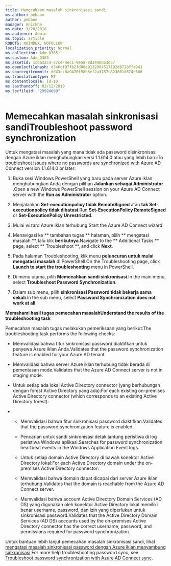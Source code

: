 ```yaml
---
title: Memecahkan masalah sinkronisasi sandi
ms.author: pebaum
author: pebaum
manager: mnirkhe
ms.date: 3/20/2018
ms.audience: Admin
ms.topic: article
ROBOTS: NOINDEX, NOFOLLOW
localization_priority: Normal
ms.collection: Adm_O365
ms.custom: Adm_O365
ms.assetid: 1cba32c4-37ce-4ec1-9e58-8d3440b53d57
ms.openlocfilehash: d346cf97fb2fd08a9132904517192d8728ffa941
ms.sourcegitcommit: dd43cc0a9470f98b8ef2a3787c823801d674c666
ms.translationtype: MT
ms.contentlocale: id-ID
ms.lasthandoff: 02/12/2019
ms.locfileid: "29924699"
---
```

# <a name="troubleshoot-password-synchronization"></a><span data-ttu-id="41b1f-102">Memecahkan masalah sinkronisasi sandi</span><span class="sxs-lookup"><span data-stu-id="41b1f-102">Troubleshoot password synchronization</span></span>

<span data-ttu-id="41b1f-103">Untuk mengatasi masalah yang mana tidak ada password disinkronisasi dengan Azure iklan menghubungkan versi 1.1.614.0 atau yang lebih baru:</span><span class="sxs-lookup"><span data-stu-id="41b1f-103">To troubleshoot issues where no passwords are synchronized with Azure AD Connect version 1.1.614.0 or later:</span></span>
  
1. <span data-ttu-id="41b1f-104">Buka sesi Windows PowerShell yang baru pada server Azure iklan menghubungkan Anda dengan pilihan **Jalankan sebagai Administrator** .</span><span class="sxs-lookup"><span data-stu-id="41b1f-104">Open a new Windows PowerShell session on your Azure AD Connect server with the **Run as Administrator** option.</span></span> 
    
2. <span data-ttu-id="41b1f-105">Menjalankan **Set-executionpolicy tidak RemoteSigned** atau **tak Set-executionpolicy tidak dibatasi**.</span><span class="sxs-lookup"><span data-stu-id="41b1f-105">Run **Set-ExecutionPolicy RemoteSigned** or **Set-ExecutionPolicy Unrestricted**.</span></span> 
    
3. <span data-ttu-id="41b1f-106">Mulai wizard Azure iklan terhubung.</span><span class="sxs-lookup"><span data-stu-id="41b1f-106">Start the Azure AD Connect wizard.</span></span>
    
4. <span data-ttu-id="41b1f-107">Menavigasi ke \*\* tambahan tugas \*\* halaman, pilih \*\* mengatasi masalah \*\*, lalu klik **berikutnya**.</span><span class="sxs-lookup"><span data-stu-id="41b1f-107">Navigate to the \*\* Additional Tasks \*\* page, select \*\* Troubleshoot \*\*, and click **Next**.</span></span> 
    
5. <span data-ttu-id="41b1f-108">Pada halaman Troubleshooting, klik menu **peluncuran untuk mulai mengatasi masalah** di PowerShell.</span><span class="sxs-lookup"><span data-stu-id="41b1f-108">On the Troubleshooting page, click **Launch to start the troubleshooting** menu in PowerShell.</span></span> 
    
6. <span data-ttu-id="41b1f-109">Di menu utama, pilih **Memecahkan sandi sinkronisasi**.</span><span class="sxs-lookup"><span data-stu-id="41b1f-109">In the main menu, select **Troubleshoot Password Synchronization**.</span></span> 
    
7. <span data-ttu-id="41b1f-110">Dalam sub menu, pilih **sinkronisasi Password tidak bekerja sama sekali**.</span><span class="sxs-lookup"><span data-stu-id="41b1f-110">In the sub menu, select **Password Synchronization does not work at all**.</span></span> 
    
 <span data-ttu-id="41b1f-111">**Memahami hasil tugas pemecahan masalah**</span><span class="sxs-lookup"><span data-stu-id="41b1f-111">**Understand the results of the troubleshooting task**</span></span>
  
<span data-ttu-id="41b1f-112">Pemecahan masalah tugas melakukan pemeriksaan yang berikut:</span><span class="sxs-lookup"><span data-stu-id="41b1f-112">The troubleshooting task performs the following checks:</span></span>
  
- <span data-ttu-id="41b1f-113">Memvalidasi bahwa fitur sinkronisasi password diaktifkan untuk penyewa Azure iklan Anda.</span><span class="sxs-lookup"><span data-stu-id="41b1f-113">Validates that the password synchronization feature is enabled for your Azure AD tenant.</span></span>
    
- <span data-ttu-id="41b1f-114">Memvalidasi bahwa server Azure iklan terhubung tidak berada di pementasan mode.</span><span class="sxs-lookup"><span data-stu-id="41b1f-114">Validates that the Azure AD Connect server is not in staging mode.</span></span>
    
- <span data-ttu-id="41b1f-115">Untuk setiap ada lokal Active Directory connector (yang berhubungan dengan forest Active Directory yang ada):</span><span class="sxs-lookup"><span data-stu-id="41b1f-115">For each existing on-premises Active Directory connector (which corresponds to an existing Active Directory forest):</span></span>
    
- 
  - <span data-ttu-id="41b1f-116">Memvalidasi bahwa fitur sinkronisasi password diaktifkan.</span><span class="sxs-lookup"><span data-stu-id="41b1f-116">Validates that the password synchronization feature is enabled.</span></span>
    
  - <span data-ttu-id="41b1f-117">Pencarian untuk sandi sinkronisasi detak jantung peristiwa di log peristiwa Windows aplikasi.</span><span class="sxs-lookup"><span data-stu-id="41b1f-117">Searches for password synchronization heartbeat events in the Windows Application Event logs.</span></span>
    
  - <span data-ttu-id="41b1f-118">Untuk setiap domain Active Directory di bawah konektor Active Directory lokal:</span><span class="sxs-lookup"><span data-stu-id="41b1f-118">For each Active Directory domain under the on-premises Active Directory connector:</span></span>
    
  - <span data-ttu-id="41b1f-119">Memvalidasi bahwa domain dapat dicapai dari server Azure iklan terhubung.</span><span class="sxs-lookup"><span data-stu-id="41b1f-119">Validates that the domain is reachable from the Azure AD Connect server.</span></span>
    
  - <span data-ttu-id="41b1f-120">Memvalidasi bahwa account Active Directory Domain Services (AD DS) yang digunakan oleh konektor Active Directory lokal memiliki benar username, password, dan izin yang diperlukan untuk sinkronisasi password.</span><span class="sxs-lookup"><span data-stu-id="41b1f-120">Validates that the Active Directory Domain Services (AD DS) accounts used by the on-premises Active Directory connector has the correct username, password, and permissions required for password synchronization.</span></span>
    
<span data-ttu-id="41b1f-121">Untuk bantuan lebih lanjut pemecahan masalah sinkronisasi sandi, lihat [mengatasi masalah sinkronisasi password dengan Azure iklan menyambung sinkronisasi](https://docs.microsoft.com/azure/active-directory/connect/active-directory-aadconnectsync-troubleshoot-password-synchronization).</span><span class="sxs-lookup"><span data-stu-id="41b1f-121">For more help troubleshooting password sync, see [Troubleshoot password synchronization with Azure AD Connect sync](https://docs.microsoft.com/azure/active-directory/connect/active-directory-aadconnectsync-troubleshoot-password-synchronization).</span></span>
  

